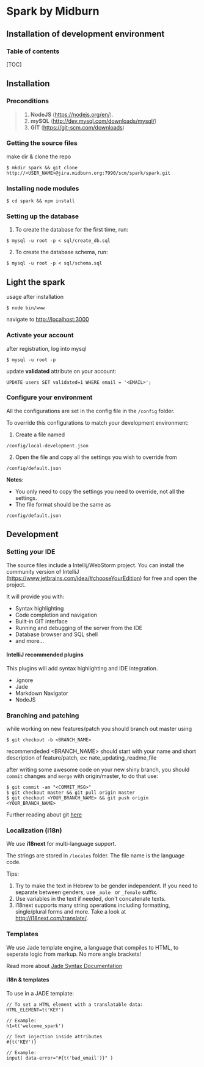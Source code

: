# Spark by Midburn

## Installation of development environment

### Table of contents

[TOC]

## Installation

### Preconditions
>1. **NodeJS** (https://nodejs.org/en/).
>2. **mySQL** (http://dev.mysql.com/downloads/mysql/)
>3. **GIT** (https://git-scm.com/downloads)

### Getting the source files
make dir & clone the repo
```
$ mkdir spark && git clone http://<USER_NAME>@jira.midburn.org:7990/scm/spark/spark.git
```

### Installing node modules
```
$ cd spark && npm install
```

### Setting up the database
1. To create the database for the first time, run:
```
$ mysql -u root -p < sql/create_db.sql
```

2. To create the database schema, run:
```
$ mysql -u root -p < sql/schema.sql
```

## Light the spark
usage after installation
```
$ node bin/www
```
navigate to [http://localhost:3000](http://localhost:3000)

### Activate your account
after registration, log into mysql
```
$ mysql -u root -p
```

update **validated** attribute on your account:
```
UPDATE users SET validated=1 WHERE email = '<EMAIL>';
```

### Configure your environment
All the configurations are set in the config file in the ``/config`` folder.

To override this configurations to match your development environment:

1. Create a file named
```
/config/local-development.json
```
2. Open the file and copy all the settings you wish to override from
```
/config/default.json
```

**Notes**:

* You only need to copy the settings you need to override, not all the settings.
* The file format should be the same as
```
/config/default.json
```


## Development

### Setting your IDE
The source files include a Intellij/WebStorm project. You can install the community version of IntelliJ (https://www.jetbrains.com/idea/#chooseYourEdition) for free and open the project.

It will provide you with:

* Syntax highlighting
* Code completion and navigation
* Built-in GIT interface
* Running and debugging of the server from the IDE
* Database browser and SQL shell
* and more...

#### IntelliJ recommended plugins
This plugins will add syntax highlighting and IDE integration.

* .ignore
* Jade
* Markdown Navigator
* NodeJS

### Branching and patching
while working on new features/patch you should branch out master using
```
$ git checkout -b <BRANCH_NAME>
```

recommendeded <BRANCH_NAME> should start with your name and short description of feature/patch, ex: nate_updating_readme_file

after writing some awesome code on your new shiny branch, you should ``commit`` changes and ``merge`` with origin/master, to do that use:

```
$ git commit -am "<COMMIT_MSG>"
$ git checkout master && git pull origin master
$ git checkout <YOUR_BRANCH_NAME> && git push origin <YOUR_BRANCH_NAME>

```

Further reading about git [here](http://rogerdudler.github.io/git-guide/)

### Localization (i18n)
We use **i18next** for multi-language support.    

The strings are stored in ``/locales``
folder. The file name is the language code.

Tips:

1. Try to make the text in Hebrew to be gender independent. If you need to separate between genders, use ``_male `` or ``_female`` suffix.
2. Use variables in the text if needed, don't concatenate texts.
3. i18next supports many string operations including formatting, single/plural forms and more. Take a look at http://i18next.com/translate/.

### Templates

We use Jade template engine, a language that compiles to HTML, to seperate logic from markup. No more angle brackets!

Read more about [Jade Syntax Documentation](http://naltatis.github.io/jade-syntax-docs/)

#### i18n & templates
To use in a JADE template:

```
// To set a HTML element with a translatable data:
HTML_ELEMENT=t('KEY')

// Example:
h1=t('welcome_spark')

// Text injection inside attributes
#{t('KEY')}

// Example:
input( data-error="#{t('bad_email')}" )
```
